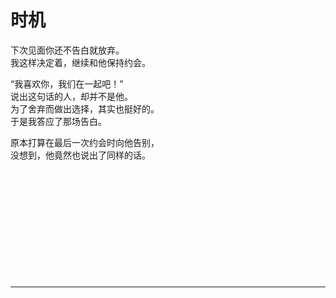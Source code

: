 # 时机

下次见面你还不告白就放弃。\
我这样决定着，继续和他保持约会。

“我喜欢你，我们在一起吧！”\
说出这句话的人，却并不是他。\
为了舍弃而做出选择，其实也挺好的。\
于是我答应了那场告白。

原本打算在最后一次约会时向他告别，\
没想到，他竟然也说出了同样的话。
<br>
<br>
<br>
<br>
<br>
<br>
<br>
<br>
<br>
<br>
<br>
<br>

---

